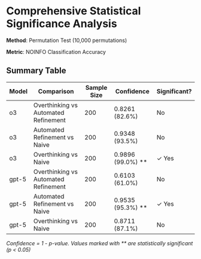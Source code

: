 # Comprehensive Statistical Significance Analysis

**Method**: Permutation Test (10,000 permutations)

**Metric**: NOINFO Classification Accuracy

## Summary Table

| Model | Comparison | Sample Size | Confidence | Significant? |
|-------|------------|-------------|------------|-------------|
| o3 | Overthinking vs Automated Refinement | 200 | 0.8261 (82.6%) | No |
| o3 | Automated Refinement vs Naive | 200 | 0.9348 (93.5%) | No |
| o3 | Overthinking vs Naive | 200 | 0.9896 (99.0%) ** | ✓ Yes |
| gpt-5 | Overthinking vs Automated Refinement | 200 | 0.6103 (61.0%) | No |
| gpt-5 | Automated Refinement vs Naive | 200 | 0.9535 (95.3%) ** | ✓ Yes |
| gpt-5 | Overthinking vs Naive | 200 | 0.8711 (87.1%) | No |

*Confidence = 1 - p-value. Values marked with ** are statistically significant (p < 0.05)*
